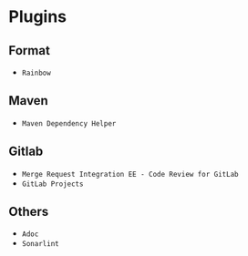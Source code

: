 # Plugins

## Format

* `Rainbow`

## Maven

* `Maven Dependency Helper`

## Gitlab

* `Merge Request Integration EE - Code Review for GitLab`
* `GitLab Projects`

## Others

* `Adoc`
* `Sonarlint`
